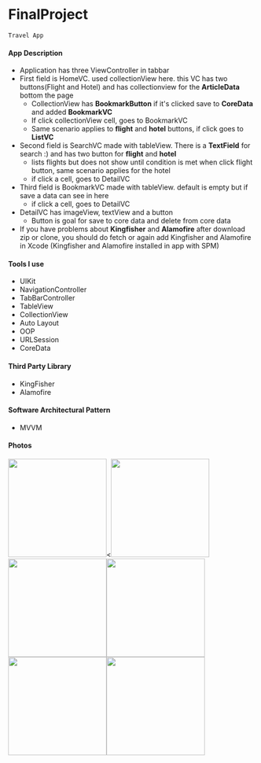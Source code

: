 # FinalProject

    Travel App
    
#### App Description
- Application has three ViewController in tabbar
- First field is HomeVC. used collectionView here. this VC has two buttons(Flight and Hotel) and has collectionview for the **ArticleData** bottom the page
  - CollectionView has **BookmarkButton** if it's clicked save to **CoreData** and added **BookmarkVC**
  - If click collectionView cell, goes to BookmarkVC
  - Same scenario applies to **flight** and **hotel** buttons, if click goes to **ListVC**
- Second field is SearchVC made with tableView. There is a **TextField** for search :) and has two button for **flight** and **hotel**
  - lists flights but does not show until condition is met when click flight button, same scenario applies for the hotel
  - if click a cell, goes to DetailVC
- Third field is BookmarkVC made with tableView. default is empty but if save a data can see in here
  - if click a cell, goes to DetailVC
- DetailVC has imageView, textView and a button
  - Button is goal for save to core data and delete from core data
- If you have problems about **Kingfisher** and **Alamofire** after download zip or clone, you should do fetch or again add Kingfisher and Alamofire in Xcode (Kingfisher and Alamofire installed in app with SPM)

#### Tools I use
- UIKit
- NavigationController
- TabBarController
- TableView
- CollectionView
- Auto Layout
- OOP
- URLSession
- CoreData

#### Third Party Library
- KingFisher
- Alamofire

#### Software Architectural Pattern
- MVVM


#### Photos

<img src = "https://user-images.githubusercontent.com/103687289/194965857-741af0af-3455-488a-a799-484730fc7e83.png" width="200" hight="200" /><<img src = "https://user-images.githubusercontent.com/103687289/194965707-82687ea8-085b-4f8d-9dd9-c297629ffb9f.png" width="200" hight="200" /><img src = "https://user-images.githubusercontent.com/103687289/194965261-3dff61d7-78b1-4e85-a0d3-3663f6e0f2fc.png" width="200" hight="200" /><img src = "https://user-images.githubusercontent.com/103687289/194965482-aa8f7b81-e414-4301-b245-d933485d70db.png" width="200" hight="200" /><img src = "https://user-images.githubusercontent.com/103687289/194965540-d1e1c730-efb3-4751-864e-1301c772e777.png" width="200" hight="200" /><img src = "https://user-images.githubusercontent.com/103687289/194965599-dba8ceb6-78e4-4aa2-9df9-69e11b3c8d48.png" width="200" hight="200" />




